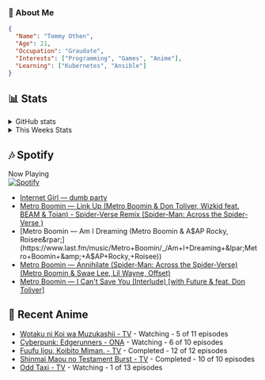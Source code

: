 ### 👋 About Me
```json
{
  "Name": "Tommy Othen",
  "Age": 21,
  "Occupation": "Graudate",
  "Interests": ["Programming", "Games", "Anime"],
  "Learning": ["Kubernetes", "Ansible"]
}
```

## 📊 Stats
<details>
  <summary>GitHub stats</summary>
  <a href="https://github.com/anuraghazra/github-readme-stats">
    <img src="https://github-readme-stats.vercel.app/api?username=tommyothen&show_icons=true&count_private=true&hide=prs,issues">
  </a>
</details>

<details>
  <summary>This Weeks Stats</summary>
  <a href="https://github.com/anuraghazra/github-readme-stats">
    <img src="https://github-readme-stats.vercel.app/api/wakatime?username=tommyothen&cache_seconds=1800&custom_title=Top%20Languages">
  </a>
</details>

## 🎶 Spotify
Now Playing\
[![Spotify](https://novatorem-dasushiasian.vercel.app/api/spotify)](https://open.spotify.com/user/g90805640970)
<!-- LASTFM:START -->
* [Internet Girl — dumb party](https://www.last.fm/music/Internet+Girl/_/dumb+party)
* [Metro Boomin — Link Up &lpar;Metro Boomin &amp; Don Toliver, Wizkid feat. BEAM &amp; Toian&rpar; - Spider-Verse Remix &lpar;Spider-Man: Across the Spider-Verse &rpar;](https://www.last.fm/music/Metro+Boomin/_/Link+Up+&lpar;Metro+Boomin+&amp;+Don+Toliver,+Wizkid+feat.+BEAM+&amp;+Toian&rpar;+-+Spider-Verse+Remix+&lpar;Spider-Man:+Across+the+Spider-Verse+&rpar;)
* [Metro Boomin — Am I Dreaming &lpar;Metro Boomin &amp; A$AP Rocky, Roisee&rpar;](https://www.last.fm/music/Metro+Boomin/_/Am+I+Dreaming+&lpar;Metro+Boomin+&amp;+A$AP+Rocky,+Roisee&rpar;)
* [Metro Boomin — Annihilate &lpar;Spider-Man: Across the Spider-Verse&rpar; &lpar;Metro Boomin &amp; Swae Lee, Lil Wayne, Offset&rpar;](https://www.last.fm/music/Metro+Boomin/_/Annihilate+&lpar;Spider-Man:+Across+the+Spider-Verse&rpar;+&lpar;Metro+Boomin+&amp;+Swae+Lee,+Lil+Wayne,+Offset&rpar;)
* [Metro Boomin — I Can&#39;t Save You &lpar;Interlude&rpar; [with Future &amp; feat. Don Toliver]](https://www.last.fm/music/Metro+Boomin/_/I+Can%27t+Save+You+&lpar;Interlude&rpar;+%5Bwith+Future+&amp;+feat.+Don+Toliver%5D)<!-- LASTFM:END -->

## 🗻 Recent Anime
<!-- ANIME-LIST:START -->
* [Wotaku ni Koi wa Muzukashii - TV](https://myanimelist.net/anime/35968/Wotaku_ni_Koi_wa_Muzukashii) - Watching - 5 of 11 episodes
* [Cyberpunk: Edgerunners - ONA](https://myanimelist.net/anime/42310/Cyberpunk__Edgerunners) - Watching - 6 of 10 episodes
* [Fuufu Ijou, Koibito Miman. - TV](https://myanimelist.net/anime/50425/Fuufu_Ijou_Koibito_Miman) - Completed - 12 of 12 episodes
* [Shinmai Maou no Testament Burst - TV](https://myanimelist.net/anime/30363/Shinmai_Maou_no_Testament_Burst) - Completed - 10 of 10 episodes
* [Odd Taxi - TV](https://myanimelist.net/anime/46102/Odd_Taxi) - Watching - 1 of 13 episodes<!-- ANIME-LIST:END -->
